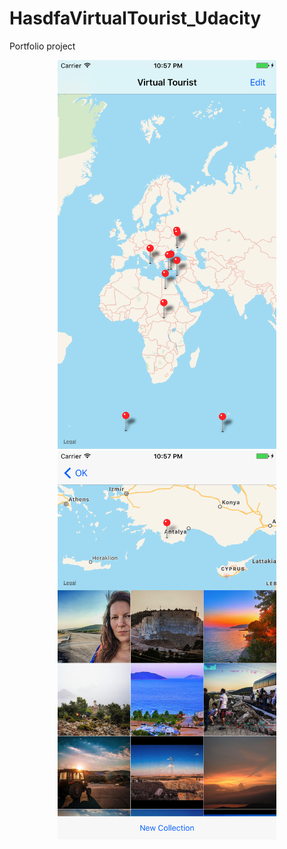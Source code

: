 # HasdfaVirtualTourist_Udacity
Portfolio project

<p align="center">
  <img src="1.png" width="350"/>
  <img src="2.png" width="350"/>
</p>
